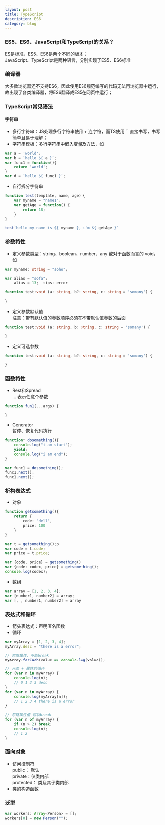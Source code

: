 ```yaml
---
layout: post
title: TypeScript
description: ES6
category: blog
---
```


### ES5、ES6、JavaScript和TypeScript的关系？
ES是标准，ES5、ES6是两个不同的版本；  
JavaScript、TypeScript是两种语言，分别实现了ES5、ES6标准

### 编译器
大多数浏览器还不支持ES6，因此使用ES6规范编写的代码无法再浏览器中运行，故出现了各类编译器，将ES6翻译成ES5在网页中运行；

### TypeScript常见语法
#### 字符串
- 多行字符串：JS处理多行字符串使用 + 连字符，而TS使用 `` 直接书写，书写简单且易于理解；
- 字符串模板：多行字符串中嵌入变量及方法，如   

``` typescript 
var a = 'world';
var b = `hello ${ a }`;
var func1 = function(){
    return 'world';
}
var d = `hello ${ func1 }`;
```

- 自行拆分字符串       

``` typescript
function test(template, name, age) {
    var myname = "name1";
    var getAge = function() {
        return 18;
    }
}

test`hello my name is ${ myname }, i'm ${ getAge }`
```

### 参数特性
- 定义参数类型：string、boolean、number、any 或对于函数而言的 void，如        

``` typescript
var myname: string = "soho";

var alias = "sofa";
    alias = 13;  tips: error 

function test:void (a: string, b?: string, c: string = 'somany') {
    
}
```

- 定义参数默认值  
注意：带有默认值的参数顺序必须在不带默认值参数的后面   

``` typescript
function test:void (a: string, b: string, c: string = 'somany') {
    
}
```

- 定义可选参数   

``` typescript
function test:void (a: string, b?: string, c: string = 'somany') {
    
}
```

### 函数特性
- Rest和Spread   
... 表示任意个参数   

``` typescript
function fun1(...args) {

}
```

- Generator   
暂停、恢复代码执行

``` typescript
function* dosomething(){
    console.log("i am start");
    yield;
    console.log("i am end");
}

var func1 = dosomething();
func1.next();
func1.next();
```

### 析构表达式
- 对象    

``` typescript
function getsomething(){
    return {
        code: "dell",
        price: 100
    }
}

var t = getsomething();p
var code = t.code;
var price = t.price;

var {code, price} = getsomething();
var {code: codex, price} = getsomething();
console.log(codex);
``` 
- 数组    

``` typescript
var array = [1, 2, 3, 4];
var [number1, number2] = array;
var [, , number1, number2] = array;
``` 

### 表达式和循环
- 箭头表达式：声明匿名函数
- 循环     

``` typescript
var myArray = [1, 2, 3, 4];
myArray.desc = "there is a error";

// 忽略属性，不能break
myArray.forEach(value => console.log(value));

// 元素 + 属性的循环
for (var n in myArray) {
    console.log(n);
    // 0 1 2 3 desc
}
for (var n in myArray) {
    console.log(myArray[n]);
    // 1 2 3 4 there is a error
}

// 忽略属性值 可以break
for (var n of myArray) {
    if (n > 2) break;
    console.log(n);
    // 1 2
}
```

### 面向对象
- 访问控制符  
public： 默认  
private：仅类内部   
protected： 类及其子类内部
- 类的构造函数

### 泛型
``` typescript
var workers: Array<Person> = [];
workers[0] = new Person("");

```

